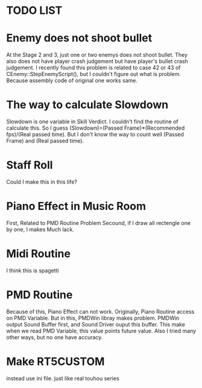 TODO LIST
======================

Enemy does not shoot bullet
============================
At the Stage 2 and 3, just one or two enemys does not shoot bullet. They also does not have player crash judgement but have player's bullet crash judgement. I recently found this problem is related to case 42 or 43 of CEnemy::StepEnemyScript(), but I couldn't figure out what is problem. Because assembly code of original one works same.

The way to calculate Slowdown
==============================
Slowdown is one variable in Skill Verdict. I couldn't find the routine of calculate this. So I guess (Slowdown)=(Passed Frame)*(Recommended fps)/(Real passed time). But I don't know the way to count well (Passed Frame) and (Real passed time).

Staff Roll
==============================
Could I make this in this life?

Piano Effect in Music Room
==============================
First, Related to PMD Routine Problem
Secound, if I draw all rectengle one by one, I makes Much lack.

Midi Routine
===============================
I think this is spagetti

PMD Routine
================================
Because of this, Piano Effect can not work. Originally, Piano Routine access on PMD Variable. But in this, PMDWin libray makes problem. PMDWin output Sound Buffer first, and Sound Driver ouput this buffer. This make when we read PMD Variable, this value points future value. Also I tried many other ways, but no one have accuracy.

Make RT5CUSTOM
===============================
instead use ini file.
just like real touhou series
